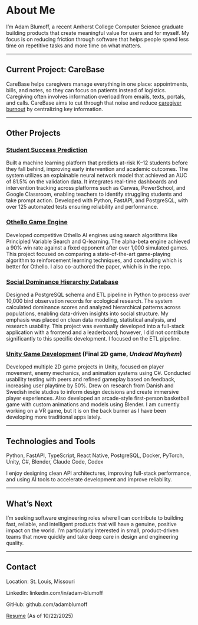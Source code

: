 # About Me

I’m Adam Blumoff, a recent Amherst College Computer Science graduate building products that create meaningful value for users and for myself. My focus is on reducing friction through software that helps people spend less time on repetitive tasks and more time on what matters.

---

## Current Project: CareBase

CareBase helps caregivers manage everything in one place: appointments, bills, and notes, so they can focus on patients instead of logistics. Caregiving often involves information overload from emails, texts, portals, and calls. CareBase aims to cut through that noise and reduce [caregiver burnout](https://my.clevelandclinic.org/health/diseases/9225-caregiver-burnout) by centralizing key information.

---

## Other Projects

### [Student Success Prediction](https://www.github.com/adamblumoff/student-success-prediction)
Built a machine learning platform that predicts at-risk K–12 students before they fall behind, improving early intervention and academic outcomes. The system utilizes an explainable neural network model that achieved an AUC of 81.5% on the validation data. It integrates real-time dashboards and intervention tracking across platforms such as Canvas, PowerSchool, and Google Classroom, enabling teachers to identify struggling students and take prompt action. Developed with Python, FastAPI, and PostgreSQL, with over 125 automated tests ensuring reliability and performance.

### [Othello Game Engine](https://www.github.com/OthelloEngine)
Developed competitive Othello AI engines using search algorithms like Principled Variable Search and Q-learning. The alpha-beta engine achieved a 90% win rate against a fixed opponent after over 1,000 simulated games. This project focused on comparing a state-of-the-art game-playing algorithm to reinforcement learning techniques, and concluding which is better for Othello. I also co-authored the paper, which is in the repo.  

### [Social Dominance Hierarchy Database](https://www.github.com/adamblumoff/cosc-257_bird_dbms)
Designed a PostgreSQL schema and ETL pipeline in Python to process over 10,000 bird observation records for ecological research. The system calculated dominance scores and analyzed hierarchical patterns across populations, enabling data-driven insights into social structure. My emphasis was placed on clean data modeling, statistical analysis, and research usability. This project was eventually developed into a full-stack application with a frontend and a leaderboard; however, I did not contribute significantly to this specific development. I focused on the ETL pipeline. 

### [Unity Game Development](https://www.github.com/adamblumoff/ZombieShooter) (Final 2D game, _Undead Mayhem_)
Developed multiple 2D game projects in Unity, focused on player movement, enemy mechanics, and animation systems using C#. Conducted usability testing with peers and refined gameplay based on feedback, increasing user playtime by 50%. Drew on research from Danish and Swedish indie studios to inform design decisions and create immersive player experiences. Also developed an arcade-style first-person basketball game with custom animations and models using Blender. I am currently working on a VR game, but it is on the back burner as I have been developing more traditional apps lately. 

---

## Technologies and Tools

Python, FastAPI, TypeScript, React Native, PostgreSQL, Docker, PyTorch, Unity, C#, Blender, Claude Code, Codex

I enjoy designing clean API architectures, improving full-stack performance, and using AI tools to accelerate development and improve reliability.

---

## What’s Next

I’m seeking software engineering roles where I can contribute to building fast, reliable, and intelligent products that will have a genuine, positive impact on the world. I’m particularly interested in small, product-driven teams that move quickly and take deep care in design and engineering quality.

---

## Contact

Location: St. Louis, Missouri

LinkedIn: linkedin.com/in/adam-blumoff

GitHub: github.com/adamblumoff

[Resume](./Blumoff_Adam_Resume%20(4).pdf) (As of 10/22/2025)









































